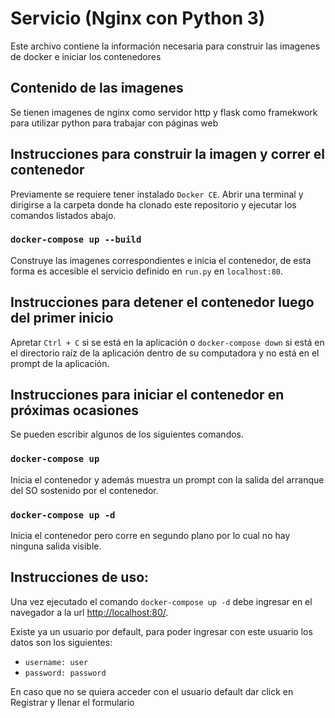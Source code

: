 # Servicio (Nginx con Python 3)

Este archivo contiene la información necesaria para construir las imagenes de docker e iniciar los contenedores

## Contenido de las imagenes

Se tienen imagenes de nginx como servidor http y flask como framekwork para utilizar python para trabajar con páginas web

## Instrucciones para construir la imagen y correr el contenedor

Previamente se requiere tener instalado `Docker CE`.
Abrir una terminal y dirigirse a la carpeta donde ha clonado este repositorio y ejecutar los comandos listados abajo.

### `docker-compose up --build`

Construye las imagenes correspondientes e inicia el contenedor, de esta forma es accesible el servicio definido en `run.py` en `localhost:80`.

## Instrucciones para detener el contenedor luego del primer inicio

Apretar `Ctrl + C` si se está en la aplicación o `docker-compose down` si está en el directorio raíz de la aplicación dentro de su computadora y no está en el prompt de la aplicación.

## Instrucciones para iniciar el contenedor en próximas ocasiones

Se pueden escribir algunos de los siguientes comandos.

### `docker-compose up`

Inicia el contenedor y además muestra un prompt con la salida del arranque del SO sostenido por el contenedor.

### `docker-compose up -d`

Inicia el contenedor pero corre en segundo plano por lo cual no hay ninguna salida visible.

## Instrucciones de uso:

Una vez ejecutado el comando `docker-compose up -d` debe ingresar en el navegador a la url [http://localhost:80/](http://localhost:80/).

Existe ya un usuario por default, para poder ingresar con este usuario los datos son los siguientes:

- `username: user`
- `password: password`

En caso que no se quiera acceder con el usuario default dar click en Registrar y llenar el formulario
